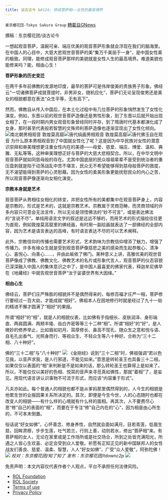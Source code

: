 ```yaml
---
title: 谈古论今 &#124; 修成菩萨相——女性的最高境界
---
```

`東京櫻花団-Tokyo Sakura Group` [轉載自GNews](https://gnews.org/zh-hans/2401341/)

撰稿：东京樱花团/谈古论今

一想起观音菩萨，温婉可亲、端庄优美的观音菩萨形象就会浮现在我们的脑海里。在中国人的心目中，大慈大悲观世音菩萨的美“集万千美丽于一身”，是中国女性美的极致。同理，能修成观音菩萨那样的美貌就是女性人生的最高境界。难道美貌也能修来吗？能，相由心生！

**菩萨形象的历史变迁**

在两千多年前佛教的发源地印度，最早的菩萨可是伟岸俊美的贵族男子形象。佛经云“一切诸佛菩萨成就菩提时，非男非女，随机应化“，菩萨们无论呈现俊男还是美女的相貌都意在表法“众生平等，无有高下”。

然而，佛教自从传入中国后，在本土化过程中有几位菩萨的形象悄然发生了女性化演变。例如，东晋以前的观世音菩萨造像还是男性形象，到了东晋以后就开始出现女相了，在一段时期内男女观音形象曾经同时并存，到了隋唐时代基本都演化成了女身，那时甚至代表般若智慧的文殊师利菩萨造像也逐渐显现出了女性化倾向。
![](https://assets.gnews.org/wp-content/uploads/2022/04/图片2-27.jpg)南北朝男相观音 敦煌莫高窟![](https://assets.gnews.org/wp-content/uploads/2022/04/图片3-17.jpg)唐代绢画男相观音 敦煌莫高窟![](https://assets.gnews.org/wp-content/uploads/2022/04/图片4-10.jpg)唐代佛玉自在观音
为什么原本男相观音到了中国就女性化了呢？这是因为中华民族对女性的潜意识崇拜和审美理想更注重女性内在的美德——母爱、慈爱、端庄、博爱、温和、典雅、无私等等。这种审美理想正好与菩萨的大慈大悲相契合。所以，在中华文明中观音菩萨就如同慈母般的存在。尤其中国底层的民众祖祖辈辈不是受到统治者的重压盘剥就是陷于动荡战乱中苦不堪言，民众无不希望能够得到慈母般菩萨的救度，无不渴望能得到菩萨的心灵慰藉。因为女性的柔美形象更能抚慰民众的内心之苦，所以观音菩萨像逐渐向女相化演变。

**宗教本身就是艺术**

观音菩萨从男相往女相化的转变，并把女性所有的美都集中在观音菩萨身上，内容是宗教的，形式是艺术的，这就是宗教艺术。宗教属于灵商范畴，而灵商领域的许多内容只可意会无法言传，所以无论是领悟佛法的“妙不可言”，或是表达佛法的“言说不尽”，单纯用语言文字的叙述是远远不够的，而用艺术的形式描绘往往更为直观，例如敦煌莫高窟里的佛经画，有时用一副绘画就表达了一部佛经的全部内容，因为艺术是语言表达的高峰，有时语言表达不尽的可以艺术阐释。

此外，宗教信仰的传播也需要艺术形式，艺术韵味为宗教信仰增添了魅力，增强了传播力。许多有缘众生就是受到观音菩萨像慈悲之美的感染而生起恭敬心、清净心、喜悦心、向善心……，并由此皈依了佛门。某种意义上讲，高雅优美的观世音菩萨像成了佛教、佛教文化、佛教艺术的名片或形象代言人，观音菩萨的仪态容貌已深深融入中国人的集体意识之中了，是中国人最喜爱的佛家代表，释迦牟尼佛早在《地藏经》中就告观世音菩萨“汝于娑婆世界有大因缘。”

**相由心生**

佛经云，菩萨们庄严殊胜的相貌并不是偶然得来的，每修百福才庄严一相，菩萨修行要经过一百大劫，才能成就“相好”。佛祖本人在因地修行时就是经过了九十一劫的精进不懈才圆满了“相好”的果报。

所谓“相好”的“相”，就是人的相貌仪表，比如佛有手指细长、皮肤润泽、身形端直、两肩圆满、两颊丰隆、齿白齐密等等三十二种“相”。所谓“相好”的“好”，是人微妙的修养举止，比如眉如初月、耳厚修长、鼻高不现孔、随众生之意和悦与语、自毛孔出香气、光照身而行、等视众生、不轻众生等八十种好。合称为“三十二相、八十种好”。

佛的“三十二相”与“八十种好”
![](https://assets.gnews.org/wp-content/uploads/2022/04/图片5-9.jpg)
《金刚经》说到“三十二相”时，佛祖强调“若以色见我，以音声求我，是人行邪道，不能见如来。”意思是转轮圣王也具备三十二相，如果仅仅以表面的“相”来判断是不是如来的话，那么转轮圣王也算得上是如来了。所以，不能仅仅以美好的色相、悦耳的音声来寻觅真如佛性，那就“着相”了，是妄见。用现代语言讲认识事物不可流于形式，而应该“内容重于形式”。

凡夫亦如此。每个普通人的相貌也都不是从爹妈那里偶然得到的，人今生的相貌是他累生世的业报因果关系所决定的。其次，即便是今生今世，人的心态随时也都在改变人的相貌——有什么样的心境就有什么样的面相。再其次，人不要费尽心思“修”自己的表面的“相”，而要在于专注“修”自己内在的“心”，因为相是由心所生的，不可本末倒置。

俗话说“好女如佛”，心怀善念、修身养性，自然就会面如满月，目若青莲，低眉生慈，回眸肃穆，步步生莲，吐气若兰，行则上善，动则若水，修出“菩萨相”来。有菩萨相的女人，无论在家里或是工作场所或是社交场合，所到之处皆充满阳光，所遇之人皆心生欢喜、必定会受到众人爱敬。祈愿有正知正见的新中国联邦人的女性战友们善良、慈爱、温柔、智慧，人人“好女如佛”，广受“众人爱敬”，阿弥陀佛！
![](https://assets.gnews.org/wp-content/uploads/2022/04/图片6-4.jpg)
*校对：东京樱花团/知了知了
发布：东京樱花团/tdownc2p*
![](https://assets.gnews.org/wp-content/uploads/2022/03/yht.jpg)
 

免责声明：本文内容仅代表作者个人观点，平台不承担任何法律风险。

- [ROL Foundation](https://rolfoundation.org/)
- [ROL Society](https://rolsociety.org/)
- [Terms of use](https://gnews.org/terms-of-use-3/)
- [Privacy Policy](https://gnews.org/privacy-policy/)

